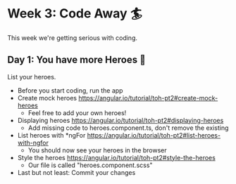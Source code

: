 # Week 3: Code Away :surfer:

This week we're getting serious with coding.

## Day 1: You have more Heroes :two_women_holding_hands:
List your heroes.
 - Before you start coding, run the app
 - Create mock heroes https://angular.io/tutorial/toh-pt2#create-mock-heroes
   - Feel free to add your own heroes!
 - Displaying heroes https://angular.io/tutorial/toh-pt2#displaying-heroes
   - Add missing code to heroes.component.ts, don't remove the existing
 - List heroes with *ngFor https://angular.io/tutorial/toh-pt2#list-heroes-with-ngfor
   - You should now see your heroes in the browser
 - Style the heroes https://angular.io/tutorial/toh-pt2#style-the-heroes
   - Our file is called "heroes.component.scss"
 - Last but not least: Commit your changes
 
